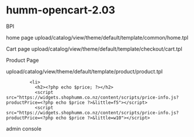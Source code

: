 # humm-opencart-2.03

BPI

home page
upload/catalog/view/theme/default/template/common/home.tpl

 <div class="mb-1">
      <script
              src="https://widgets.shophumm.co.nz/content/scripts/more-info-small.js"></script
      >
 </div>
 
 
Cart page
upload/catalog/view/theme/default/template/checkout/cart.tpl

<div class="col-sm-4 col-sm-offset-8">
        <script src="https://widgets.shophumm.com.au/content/scripts/price-info.js?productPrice=><?php echo $total['text']; ?>"></script>
 </div>
 
 
Product Page 
 
upload/catalog/view/theme/default/template/product/product.tpl
 
 
 <?php if (!$special) { ?>
             <li>
               <h2><?php echo $price; ?></h2>
               <script src="https://widgets.shophumm.co.nz/content/scripts/price-info.js?productPrice=<?php echo $price ?>&little=f5"></script>
               <script src="https://widgets.shophumm.co.nz/content/scripts/price-info.js?productPrice=<?php echo $price ?>&little=w10"></script>
 </li>
   
   
   
admin console





   
   
